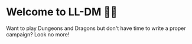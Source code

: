 # Welcome to LL-DM 🧙👋
Want to play Dungeons and Dragons but don't have time to write a proper campaign? Look no more!
